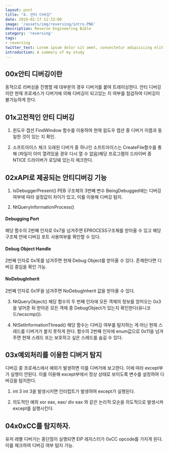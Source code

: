 ```yaml
---
layout: post
title: "4. 안티 디버깅"
date: 2019-02-17 12:33:00
image: '/assets/img/reversing/intro.PNG'
description: Reverse Engineering Bible
category: 'reversing'
tags:
- reversing
twitter_text: Lorem ipsum dolor sit amet, consectetur adipisicing elit.
introduction: A summary of my study
---
```

## 00x안티 디버깅이란
동적으로 리버싱을 진행할 때 대부분의 경우 디버거를 붙여 트레이싱한다. 안티 디버깅이란 현재 프로세스가 디버거에 의해 디버깅이 되고있는 지 여부를 점검하여 디버깅이 불가능하게 한다.

## 01x고전적인 안티 디버깅

1. 윈도우 캡션
FindWindow 함수를 이용하여 현재 윕도우 캡션 중 디버거 이름과 동일한 것이 있는 지 확인.

2. 소프트아이스 체크
오래된 디버거 중 하나인 소프트아이스는 CreateFile함수를 통해 (파일이 이미 열려있을 경우 다시 열 수 없음)해당 프로그램의 드라이버 중 NTICE 드라이버가 로딩돼 있는지 체크한다.


## 02xAPI로 제공되는 안티디버깅 기능

1. IsDebuggerPresent()
PEB 구조체의 3번째 변수 BeingDebugged에는 디버깅 여부에 따라 설정값이 차이가 있고, 이를 이용해 디버깅 탐지.

2. NtQueryInformationProcess()

#### Debugging Port
해당 함수의 2번째 인자로 0x7을 넘겨주면 EPROCESS구조체를 받아올 수 있고 해당 구조체 안에 디버깅 포트 사용여부를 확인할 수 있다.

#### Debug Object Handle
2번째 인자로 0x1E를 넘겨주면 현재 Debug Object를 받아올 수 있다. 존재한다면 디버깅 중임을 확인 가능.

#### NoDebugInherit
2번째 인자로 0x1F을 넘겨주면 NoDebugInherit 값을 받아올 수 있다.

3. NtQueryObject()
해당 함수의 두 번째 인자에 모든 객체의 정보를 얻어오는 0x3을 넣어준 뒤 받아온 모든 객체 중 DebugObject가 있는지 확인한다(유니코드/wcscmp()).

4. NtSetInformationThread()
해당 함수는 디버깅 여부를 탐지하는 게 아닌 현재 스레드를 디버거가 붙지 못하게 한다. 함수의 2번째 인자에 enum값으로 0x11을 넘겨주면 현재 스레드 또는 보호하고 싶은 스레드를 숨길 수 있다.

## 03x예외처리를 이용한 디버거 탐지
디버깅 중 프로세스에서 예외가 발생하면 이를 디버거에 보고한다. 이에 따라 except부가 실행이 안된다. 이를 이용해 except부에서 정상 상태로 보이도록 변수를 설정하여 디버깅을 탐지한다.

1. int 3
int 3을 발생시키면 인터럽트가 발생하여 except가 실행된다.

2. 의도적인 예외
xor eax, eax/ div eax 와 같은 논리적 모순을 의도적으로 발생시켜 except를 실행시킨다.

## 04x0xCC를 탐지하자.
유저 레벨 디버거는 중단점이 실행되면 EIP 레지스터가 0xCC opcode를 가지게 된다. 이를 체크하여 디버깅 여부 탐지 가능.

